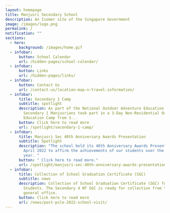```yaml
---
layout: homepage
title: Manjusri Secondary School
description: An Isomer site of the Singapore Government
image: /images/logo.png
permalink: /
notification: ""
sections:
  - hero:
      background: /images/home.gif
  - infobar:
      button: School Calendar
      url: /hidden-pages/school-calendar/
  - infobar:
      button: Links
      url: /hidden-pages/links/
  - infobar:
      button: Contact Us
      url: /contact-us/location-map-n-travel-information/
  - infobar:
      title: Secondary 1 Camp
      subtitle: spotlight
      description: As part of the National Outdoor Adventure Education Master Plan,
        Secondary 1 Manjusrians took part in a 3-Day Non-Residential Outdoor
        Education Camp from 3...
      button: Click here to read more
      url: /spotlight/secondary-1-camp/
  - infobar:
      title: Manjusri Sec 40th Anniversary Awards Presentation
      subtitle: Spotlight
      description: "The school held its 40th Anniversary Awards Presentation on 8
        April 2022 to affirm the achievements of our students over the past
        year. "
      button: " Click here to read more."
      url: /spotlight/manjusri-sec-40th-anniversary-awards-presentation
  - infobar:
      title: Collection of School Graduation Certificate (SGC)
      subtitle: news
      description: Collection of School Graduation Certificate (SGC) for 2022 4NT
        Students. The Secondary 4 NT SGC is ready for collection from the school
        general office.
      button: Click here to read more
      url: /news/post-psle-2022-school-visit/
---
```

